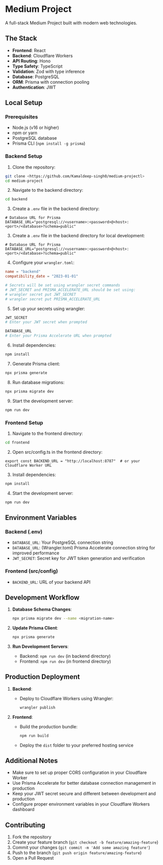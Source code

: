 # Medium Project

A full-stack Medium Project built with modern web technologies.

## The Stack

- **Frontend**: React
- **Backend**: Cloudflare Workers
- **API Routing**: Hono
- **Type Safety**: TypeScript
- **Validation**: Zod with type inference
- **Database**: PostgreSQL
- **ORM**: Prisma with connection pooling
- **Authentication**: JWT

## Local Setup

### Prerequisites

- Node.js (v16 or higher)
- npm or yarn
- PostgreSQL database
- Prisma CLI (`npm install -g prisma`)

### Backend Setup

1. Clone the repository:
```bash
git clone <https://github.com/Kamaldeep-singh0/medium-projectl>
cd medium-project
```

2. Navigate to the backend directory:
```bash
cd backend
```

3. Create a `.env` file in the backend directory:
```env
# Database URL for Prisma
DATABASE_URL="postgresql://<username>:<password>@<host>:<port>/<database>?schema=public"
```

3. Create a `.env` file in the backend directory for local development:
```env
# Database URL for Prisma
DATABASE_URL="postgresql://<username>:<password>@<host>:<port>/<database>?schema=public"
```

4. Configure your `wrangler.toml`:
```toml
name = "backend"
compatibility_date = "2023-01-01"

# Secrets will be set using wrangler secret commands
# JWT_SECRET and PRISMA_ACCELERATE_URL should be set using:
# wrangler secret put JWT_SECRET
# wrangler secret put PRISMA_ACCELERATE_URL
```

5. Set up your secrets using wrangler:
```bash
JWT_SECRET
# Enter your JWT secret when prompted

DATABASE_URL
# Enter your Prisma Accelerate URL when prompted
```


6. Install dependencies:
```bash
npm install
```

7. Generate Prisma client:
```bash
npx prisma generate
```

8. Run database migrations:
```bash
npx prisma migrate dev
```

9. Start the development server:
```bash
npm run dev
```


### Frontend Setup

1. Navigate to the frontend directory:
```bash
cd frontend
```

2. Open src/config.ts in the frontend directory:
```env
export const BACKEND_URL = "http://localhost:8787"  # or your Cloudflare Worker URL
```

3. Install dependencies:
```bash
npm install
```

4. Start the development server:
```bash
npm run dev
```

## Environment Variables

### Backend (.env)
- `DATABASE_URL`: Your PostgreSQL connection string
- `DATABASE_URL`: (Wrangler.toml) Prisma Accelerate connection string for improved performance
- `JWT_SECRET`: Secret key for JWT token generation and verification

### Frontend (src/config)
- `BACKEND_URL`: URL of your backend API

## Development Workflow

1. **Database Schema Changes**:
   ```bash
   npx prisma migrate dev --name <migration-name>
   ```

2. **Update Prisma Client**:
   ```bash
   npx prisma generate
   ```

3. **Run Development Servers**:
   - Backend: `npm run dev` (in backend directory)
   - Frontend: `npm run dev` (in frontend directory)

## Production Deployment

1. **Backend**:
   - Deploy to Cloudflare Workers using Wrangler:
     ```bash
     wrangler publish
     ```

2. **Frontend**:
   - Build the production bundle:
     ```bash
     npm run build
     ```
   - Deploy the `dist` folder to your preferred hosting service

## Additional Notes

- Make sure to set up proper CORS configuration in your Cloudflare Worker
- Use Prisma Accelerate for better database connection management in production
- Keep your JWT secret secure and different between development and production
- Configure proper environment variables in your Cloudflare Workers dashboard

## Contributing

1. Fork the repository
2. Create your feature branch (`git checkout -b feature/amazing-feature`)
3. Commit your changes (`git commit -m 'Add some amazing feature'`)
4. Push to the branch (`git push origin feature/amazing-feature`)
5. Open a Pull Request

